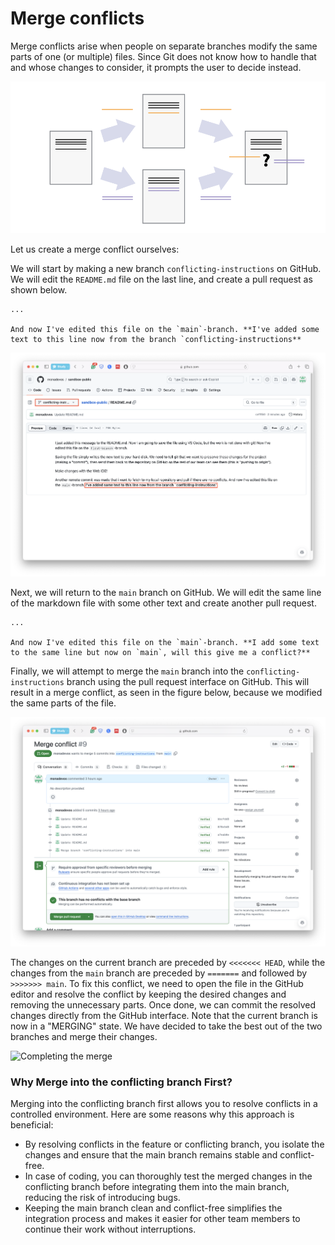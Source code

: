 # Merge conflicts
Merge conflicts arise when people on separate branches modify the same parts of one (or multiple) files. Since Git does not know how to handle that and whose changes to consider, it prompts the user to decide instead.

![Visualisation of a merge conflict](./images/mconflict1.png)

Let us create a merge conflict ourselves:

We will start by making a new branch `conflicting-instructions` on GitHub. We will edit the `README.md` file on the last line, and create a pull request as shown below.

```
...

And now I've edited this file on the `main`-branch. **I've added some text to this line now from the branch `conflicting-instructions**
```

![Creating a pull request](./images/mconflict2.png)

Next, we will return to the `main` branch on GitHub. We will edit the same line of the markdown file with some other text and create another pull request.

```
...

And now I've edited this file on the `main`-branch. **I add some text to the same line but now on `main`, will this give me a conflict?**
```

Finally, we will attempt to merge the `main` branch into the `conflicting-instructions` branch using the pull request interface on GitHub. This will result in a merge conflict, as seen in the figure below, because we modified the same parts of the file.

![Merge conflict](./images/mconflict5.png)

The changes on the current branch are preceded by `<<<<<<< HEAD`, while the changes from the `main` branch are preceded by `=======` and followed by `>>>>>>> main`. To fix this conflict, we need to open the file in the GitHub editor and resolve the conflict by keeping the desired changes and removing the unnecessary parts. Once done, we can commit the resolved changes directly from the GitHub interface. Note that the current branch is now in a "MERGING" state. We have decided to take the best out of the two branches and merge their changes.

![Completing the merge](./images/mconflict6.png)

### Why Merge into the conflicting branch First?

Merging into the conflicting branch first allows you to resolve conflicts in a controlled environment. Here are some reasons why this approach is beneficial:

- By resolving conflicts in the feature or conflicting branch, you isolate the changes and ensure that the main branch remains stable and conflict-free.
- In case of coding, you can thoroughly test the merged changes in the conflicting branch before integrating them into the main branch, reducing the risk of introducing bugs.
- Keeping the main branch clean and conflict-free simplifies the integration process and makes it easier for other team members to continue their work without interruptions.